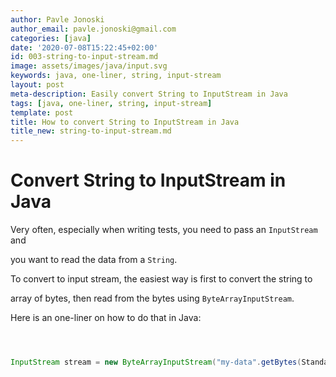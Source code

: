 ```yaml
---
author: Pavle Jonoski
author_email: pavle.jonoski@gmail.com
categories: [java]
date: '2020-07-08T15:22:45+02:00'
id: 003-string-to-input-stream.md
image: assets/images/java/input.svg
keywords: java, one-liner, string, input-stream
layout: post
meta-description: Easily convert String to InputStream in Java
tags: [java, one-liner, string, input-stream]
template: post
title: How to convert String to InputStream in Java
title_new: string-to-input-stream.md
---
```




# Convert String to InputStream in Java



Very often, especially when writing tests, you need to pass an `InputStream ` and

you want to read the data from a `String`.



To convert to input stream, the easiest way is first to convert the string to 

array of bytes, then read from the bytes using `ByteArrayInputStream`.



Here is an one-liner on how to do that in Java:



```java



InputStream stream = new ByteArrayInputStream("my-data".getBytes(StandardCharsets.UTF_8));



```

